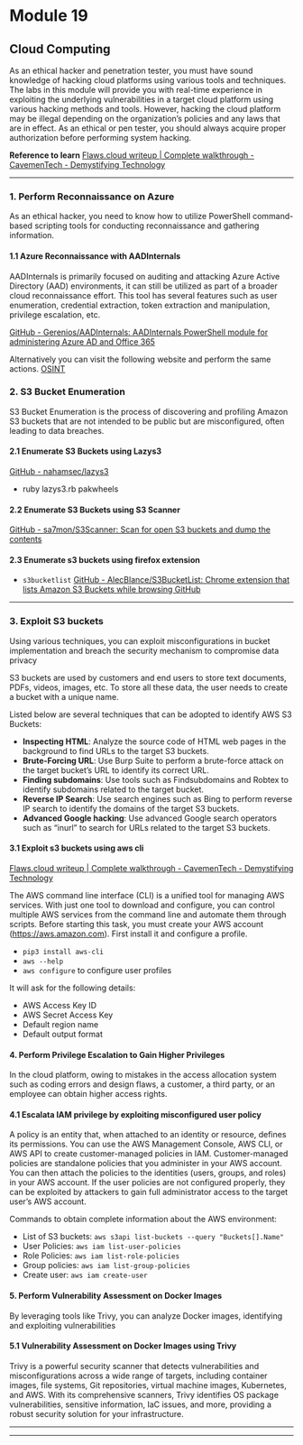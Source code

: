 # Module 19

## Cloud Computing
As an ethical hacker and penetration tester, you must have sound knowledge of hacking cloud platforms using various tools and techniques. The labs in this module will provide you with real-time experience in exploiting the underlying vulnerabilities in a target cloud platform using various hacking methods and tools. However, hacking the cloud platform may be illegal depending on the organization’s policies and any laws that are in effect. As an ethical or pen tester, you should always acquire proper authorization before performing system hacking.

**Reference to learn**
[Flaws.cloud writeup | Complete walkthrough - CavemenTech - Demystifying Technology](https://cavementech.com/2022/12/flaws-cloud-writeup.html)

---

### 1. Perform Reconnaissance on Azure
As an ethical hacker, you need to know how to utilize PowerShell command-based scripting tools for conducting reconnaissance and gathering information.

#### 1.1 Azure Reconnaissance with AADInternals
AADInternals is primarily focused on auditing and attacking Azure Active Directory (AAD) environments, it can still be utilized as part of a broader cloud reconnaissance effort. This tool has several features such as user enumeration, credential extraction, token extraction and manipulation, privilege escalation, etc.

[GitHub - Gerenios/AADInternals: AADInternals PowerShell module for administering Azure AD and Office 365](https://github.com/Gerenios/AADInternals)

Alternatively you can visit the following website and perform the same actions.
[OSINT](https://aadinternals.com/osint/)


### 2. S3 Bucket Enumeration
S3 Bucket Enumeration is the process of discovering and profiling Amazon S3 buckets that are not intended to be public but are misconfigured, often leading to data breaches.

#### 2.1 Enumerate S3 Buckets using Lazys3
[GitHub - nahamsec/lazys3](https://github.com/nahamsec/lazys3)
- ruby lazys3.rb pakwheels

#### 2.2 Enumerate S3 Buckets using S3 Scanner
[GitHub - sa7mon/S3Scanner: Scan for open S3 buckets and dump the contents](https://github.com/sa7mon/S3Scanner)

#### 2.3 Enumerate s3 buckets using firefox extension
- `s3bucketlist`
[GitHub - AlecBlance/S3BucketList: Chrome extension that lists Amazon S3 Buckets while browsing
GitHub](https://github.com/AlecBlance/S3BucketList)

---

### 3. Exploit S3 buckets
Using various techniques, you can exploit misconfigurations in bucket implementation and breach the security mechanism to compromise data privacy

S3 buckets are used by customers and end users to store text documents, PDFs, videos, images, etc. To store all these data, the user needs to create a bucket with a unique name.

Listed below are several techniques that can be adopted to identify AWS S3 Buckets:    
- **Inspecting HTML**: Analyze the source code of HTML web pages in the background to find URLs to the target S3 buckets.
- **Brute-Forcing URL**: Use Burp Suite to perform a brute-force attack on the target bucket’s URL to identify its correct URL.
- **Finding subdomains**: Use tools such as Findsubdomains and Robtex to identify subdomains related to the target bucket.
- **Reverse IP Search**: Use search engines such as Bing to perform reverse IP search to identify the domains of the target S3 buckets.
- **Advanced Google hacking**: Use advanced Google search operators such as “inurl” to search for URLs related to the target S3 buckets.

#### 3.1 Exploit s3 buckets using aws cli
[Flaws.cloud writeup | Complete walkthrough - CavemenTech - Demystifying Technology](https://cavementech.com/2022/12/flaws-cloud-writeup.html)

The AWS command line interface (CLI) is a unified tool for managing AWS services. With just one tool to download and configure, you can control multiple AWS services from the command line and automate them through scripts. Before starting this task, you must create your AWS account (https://aws.amazon.com). First install it and configure a profile.

- `pip3 install aws-cli`
- `aws --help`
- `aws configure` to configure user profiles

It will ask for the following details:
- AWS Access Key ID
- AWS Secret Access Key
- Default region name
- Default output format

#### 4. Perform Privilege Escalation to Gain Higher Privileges
In the cloud platform, owing to mistakes in the access allocation system such as coding errors and design flaws, a customer, a third party, or an employee can obtain higher access rights.

#### 4.1 Escalata IAM privilege by exploiting misconfigured user policy
A policy is an entity that, when attached to an identity or resource, defines its permissions. You can use the AWS Management Console, AWS CLI, or AWS API to create customer-managed policies in IAM. Customer-managed policies are standalone policies that you administer in your AWS account. You can then attach the policies to the identities (users, groups, and roles) in your AWS account. If the user policies are not configured properly, they can be exploited by attackers to gain full administrator access to the target user’s AWS account.

Commands to obtain complete information about the AWS environment:
- List of S3 buckets: `aws s3api list-buckets --query "Buckets[].Name"`
- User Policies: `aws iam list-user-policies`
- Role Policies: `aws iam list-role-policies`
- Group policies: `aws iam list-group-policies`
- Create user: `aws iam create-user`

#### 5. Perform Vulnerability Assessment on Docker Images
By leveraging tools like Trivy, you can analyze Docker images, identifying and exploiting vulnerabilities

#### 5.1 Vulnerability Assessment on Docker Images using Trivy

Trivy is a powerful security scanner that detects vulnerabilities and misconfigurations across a wide range of targets, including container images, file systems, Git repositories, virtual machine images, Kubernetes, and AWS. With its comprehensive scanners, Trivy identifies OS package vulnerabilities, sensitive information, IaC issues, and more, providing a robust security solution for your infrastructure.

---
---
